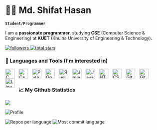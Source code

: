 # 🏄‍♂️ Md. Shifat Hasan

**`Student/Programmer`**

I am a **passionate programmer,** studying **CSE** (Computer Science & Engineering) at **KUET** (Khulna University of Engineering & Technology)**.**

<p align="left">
    <a href="https://github.com/shifathasangns?tab=followers">
        <img alt="followers" title="Follow me on Github" src="https://custom-icon-badges.demolab.com/github/followers/shifathasangns?color=236ad3&labelColor=1155ba&style=for-the-badge&logo=person-add&label=followers&logoColor=white"/>
    </a>
    <a href="https://github.com/shifathasangns?tab=repositories&sort=stargazers">
        <img alt="total stars" title="Total stars on GitHub" src="https://custom-icon-badges.demolab.com/github/stars/shifathasangns?color=55960c&style=for-the-badge&labelColor=488207&logo=star"/>
    </a>
</p>

### 🧰 Languages and Tools (I'm interested in)

<img align="left" alt="C" width="30px" style="padding-right:10px;" src="https://cdn.jsdelivr.net/gh/devicons/devicon/icons/c/c-original.svg"/>
<img align="left" alt="C++" width="30px" style="padding-right:10px;" src="https://cdn.jsdelivr.net/gh/devicons/devicon/icons/cplusplus/cplusplus-original.svg" />
<img align="left" alt="Python" width="30px" style="padding-right:10px;" src="https://cdn.jsdelivr.net/gh/devicons/devicon/icons/python/python-original.svg" />
<img align="left" alt="Go" width="30px" style="padding-right:10px;" src="https://cdn.jsdelivr.net/gh/devicons/devicon/icons/go/go-original.svg" />
<img align="left" alt="Rust" width="30px" style="padding-right:10px;" src="https://www.rust-lang.org/logos/rust-logo-512x512.png" />
<img align="left" alt="Java" width="30px" style="padding-right:10px;" src="https://cdn.jsdelivr.net/gh/devicons/devicon/icons/java/java-original.svg"/>
<img align="left" alt="JavaScript" width="30px" style="padding-right:10px;" src="https://cdn.jsdelivr.net/gh/devicons/devicon/icons/javascript/javascript-original.svg" />
<img align="left" alt="HTML" width="30px" style="padding-right:10px;" src="https://cdn.jsdelivr.net/gh/devicons/devicon/icons/html5/html5-original.svg" />
<img align="left" alt="CSS" width="30px" style="padding-right:10px;" src="https://cdn.jsdelivr.net/gh/devicons/devicon/icons/css3/css3-original.svg" />
<img align="left" alt="Git" width="30px" style="padding-right:10px;" src="https://cdn.jsdelivr.net/gh/devicons/devicon/icons/git/git-original.svg" />
<img align="left" alt="GitHub" width="30px" style="padding-right:10px;" src="https://icones.pro/wp-content/uploads/2021/06/icone-github-grise.png" />
<img align="left" alt="Linux" width="30px" style="padding-right:10px;" src="https://cdn.jsdelivr.net/gh/devicons/devicon/icons/linux/linux-original.svg" />

<br />

#

### 📈 My Github Statistics

![](https://github-readme-stats.vercel.app/api?username=shifathasangns&show_icons=true&theme=transparent)

![Profile](https://github-profile-summary-cards.vercel.app/api/cards/profile-details?username=ShifatHasanGNS&theme=transparent)

![Repos per language](https://github-profile-summary-cards.vercel.app/api/cards/repos-per-language?username=ShifatHasanGNS&theme=transparent)
![Most commit language](https://github-profile-summary-cards.vercel.app/api/cards/most-commit-language?username=ShifatHasanGNS&theme=transparent)
